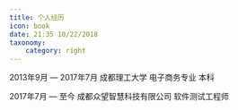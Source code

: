 ```yaml
---
title: 个人经历
icon: book
date: 21:35 10/22/2018
taxonomy:
    category: right
---
```


  2013年9月 — 2017年7月
      成都理工大学    电子商务专业   本科

  2017年7月 — 至今
      成都众望智慧科技有限公司    软件测试工程师

